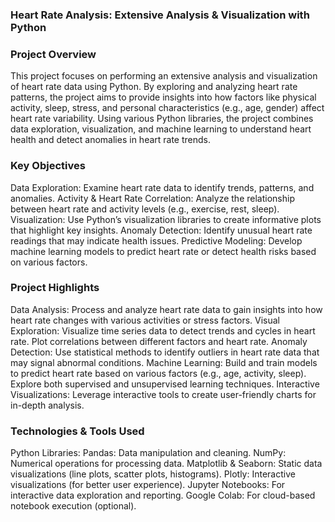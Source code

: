 ### Heart Rate Analysis: Extensive Analysis & Visualization with Python
### Project Overview
This project focuses on performing an extensive analysis and visualization of heart rate data using Python. By exploring and analyzing heart rate patterns, the project aims to provide insights into how factors like physical activity, sleep, stress, and personal characteristics (e.g., age, gender) affect heart rate variability. Using various Python libraries, the project combines data exploration, visualization, and machine learning to understand heart health and detect anomalies in heart rate trends.

### Key Objectives
Data Exploration: Examine heart rate data to identify trends, patterns, and anomalies.
Activity & Heart Rate Correlation: Analyze the relationship between heart rate and activity levels (e.g., exercise, rest, sleep).
Visualization: Use Python’s visualization libraries to create informative plots that highlight key insights.
Anomaly Detection: Identify unusual heart rate readings that may indicate health issues.
Predictive Modeling: Develop machine learning models to predict heart rate or detect health risks based on various factors.
### Project Highlights
Data Analysis: Process and analyze heart rate data to gain insights into how heart rate changes with various activities or stress factors.
Visual Exploration: Visualize time series data to detect trends and cycles in heart rate. Plot correlations between different factors and heart rate.
Anomaly Detection: Use statistical methods to identify outliers in heart rate data that may signal abnormal conditions.
Machine Learning: Build and train models to predict heart rate based on various factors (e.g., age, activity, sleep). Explore both supervised and unsupervised learning techniques.
Interactive Visualizations: Leverage interactive tools to create user-friendly charts for in-depth analysis.
### Technologies & Tools Used
Python Libraries:
Pandas: Data manipulation and cleaning.
NumPy: Numerical operations for processing data.
Matplotlib & Seaborn: Static data visualizations (line plots, scatter plots, histograms).
Plotly: Interactive visualizations (for better user experience).
Jupyter Notebooks: For interactive data exploration and reporting.
Google Colab: For cloud-based notebook execution (optional).
